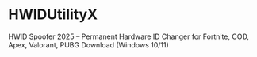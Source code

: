# HWIDUtilityX
HWID Spoofer 2025 – Permanent Hardware ID Changer for Fortnite, COD, Apex, Valorant, PUBG Download (Windows 10/11)
